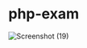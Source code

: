 # php-exam

![Screenshot (19)](https://github.com/Mrkenil/php-exam/assets/114163927/f83c70b3-ebc0-48ee-93c2-073c19177f33)
